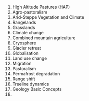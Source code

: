 1. High Altitude Pastures (HAP)
2. Agro-pastoralism 
3. Arid-Steppe Vegetation and Climate
4. Rangelands 
5. Grasslands 
6. Climate change 
7. Combined mountain agriculture 
8. Cryosphere 
9. Glacier retreat
10. Globalisation 
11. Land use change 
12. Migration
13. Pastoralism 
14. Permafrost degradation 
15. Range shift 
16. Treeline dynamics
17. Geology Basic Concepts
18. 